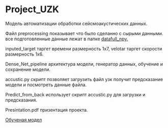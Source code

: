 # Project_UZK
Модель автоматизации обработки сейсмоакустических данных.

Файл preprocessing показывает что было сделанно с сырыми данными. все подготовленные данные лежат в папке [datafull_npy.](<https://drive.google.com/drive/folders/1HcyDF5_QoZsIBTfMLAHQARuVtJlrYKC0?usp=sharing>)

inputed_target таргет времени размерность 1х7, velotar таргет скорости размерность 1х6.

Dense_Net_pipeline архитектура модели, генератор данных, обучение и сохранение модели.

accustic.py скрипт позволяет загрузить файл узк получит предсказание модели и посмотреть данные файла.

Predict_from_back использует скрипт accustic.py для загрузки и предсказания.

Presintation.pdf призентация проекта.

[Обученая модел](https://drive.google.com/drive/folders/1_cUDaXwFYPSjiYi8w6lAsP8V6oseprYr?usp=sharing)
